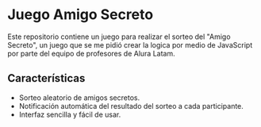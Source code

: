 # Juego Amigo Secreto

Este repositorio contiene un juego para realizar el sorteo del "Amigo Secreto", un juego que se me pidió crear la logica por medio de JavaScript por parte del equipo de profesores de Alura Latam.
## Características

- Sorteo aleatorio de amigos secretos.
- Notificación automática del resultado del sorteo a cada participante.
- Interfaz sencilla y fácil de usar.
